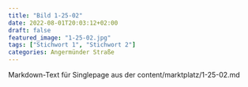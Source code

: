```yaml
---
title: "Bild 1-25-02"
date: 2022-08-01T20:03:12+02:00
draft: false
featured_image: "1-25-02.jpg"
tags: ["Stichwort 1", "Stichwort 2"]
categories: Angermünder Straße
---
```



Markdown-Text für Singlepage aus der content/marktplatz/1-25-02.md